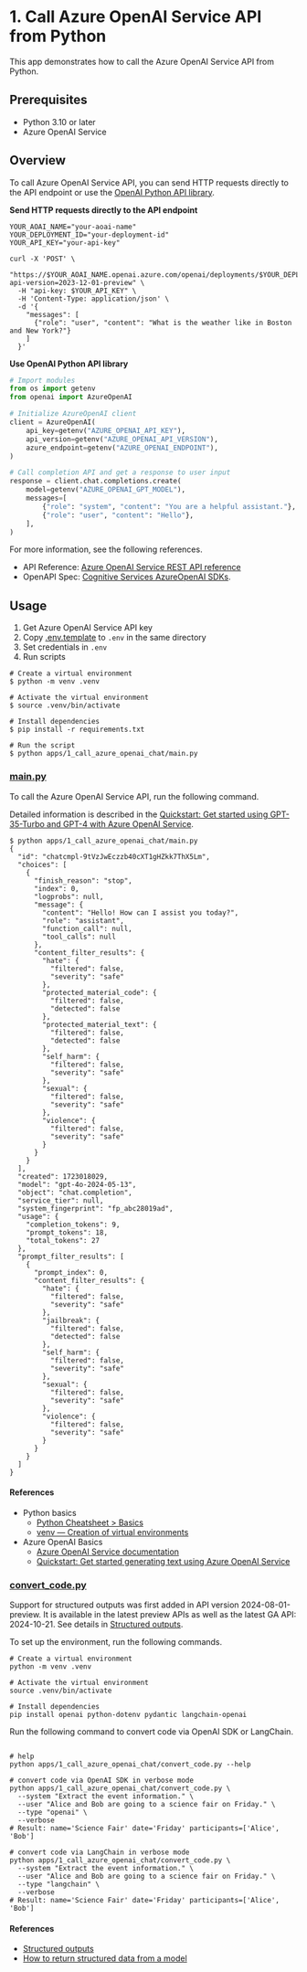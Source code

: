 # 1. Call Azure OpenAI Service API from Python

This app demonstrates how to call the Azure OpenAI Service API from Python.

## Prerequisites

- Python 3.10 or later
- Azure OpenAI Service

## Overview

To call Azure OpenAI Service API, you can send HTTP requests directly to the API endpoint or use the [OpenAI Python API library](https://pypi.org/project/openai/).

**Send HTTP requests directly to the API endpoint**

```shell
YOUR_AOAI_NAME="your-aoai-name"
YOUR_DEPLOYMENT_ID="your-deployment-id"
YOUR_API_KEY="your-api-key"

curl -X 'POST' \
  "https://$YOUR_AOAI_NAME.openai.azure.com/openai/deployments/$YOUR_DEPLOYMENT_ID/chat/completions?api-version=2023-12-01-preview" \
  -H "api-key: $YOUR_API_KEY" \
  -H 'Content-Type: application/json' \
  -d '{
    "messages": [
      {"role": "user", "content": "What is the weather like in Boston and New York?"}
    ]
  }'
```

**Use OpenAI Python API library**

```python
# Import modules
from os import getenv
from openai import AzureOpenAI

# Initialize AzureOpenAI client
client = AzureOpenAI(
    api_key=getenv("AZURE_OPENAI_API_KEY"),
    api_version=getenv("AZURE_OPENAI_API_VERSION"),
    azure_endpoint=getenv("AZURE_OPENAI_ENDPOINT"),
)

# Call completion API and get a response to user input
response = client.chat.completions.create(
    model=getenv("AZURE_OPENAI_GPT_MODEL"),
    messages=[
        {"role": "system", "content": "You are a helpful assistant."},
        {"role": "user", "content": "Hello"},
    ],
)
```

For more information, see the following references.

- API Reference: [Azure OpenAI Service REST API reference](https://learn.microsoft.com/en-us/azure/ai-services/openai/reference)
- OpenAPI Spec: [Cognitive Services AzureOpenAI SDKs](https://github.com/Azure/azure-rest-api-specs/tree/main/specification/cognitiveservices/data-plane/AzureOpenAI/inference).

## Usage

1. Get Azure OpenAI Service API key
1. Copy [.env.template](../../.env.template) to `.env` in the same directory
1. Set credentials in `.env`
1. Run scripts

```shell
# Create a virtual environment
$ python -m venv .venv

# Activate the virtual environment
$ source .venv/bin/activate

# Install dependencies
$ pip install -r requirements.txt

# Run the script
$ python apps/1_call_azure_openai_chat/main.py
```

### [main.py](../../apps/1_call_azure_openai_chat/main.py)

To call the Azure OpenAI Service API, run the following command.

Detailed information is described in the [Quickstart: Get started using GPT-35-Turbo and GPT-4 with Azure OpenAI Service](https://learn.microsoft.com/en-us/azure/ai-services/openai/chatgpt-quickstart?tabs=command-line%2Cpython-new&pivots=programming-language-python).

```shell
$ python apps/1_call_azure_openai_chat/main.py
{
  "id": "chatcmpl-9tVzJwEczzb40cXT1gHZkk7ThX5Lm",
  "choices": [
    {
      "finish_reason": "stop",
      "index": 0,
      "logprobs": null,
      "message": {
        "content": "Hello! How can I assist you today?",
        "role": "assistant",
        "function_call": null,
        "tool_calls": null
      },
      "content_filter_results": {
        "hate": {
          "filtered": false,
          "severity": "safe"
        },
        "protected_material_code": {
          "filtered": false,
          "detected": false
        },
        "protected_material_text": {
          "filtered": false,
          "detected": false
        },
        "self_harm": {
          "filtered": false,
          "severity": "safe"
        },
        "sexual": {
          "filtered": false,
          "severity": "safe"
        },
        "violence": {
          "filtered": false,
          "severity": "safe"
        }
      }
    }
  ],
  "created": 1723018029,
  "model": "gpt-4o-2024-05-13",
  "object": "chat.completion",
  "service_tier": null,
  "system_fingerprint": "fp_abc28019ad",
  "usage": {
    "completion_tokens": 9,
    "prompt_tokens": 18,
    "total_tokens": 27
  },
  "prompt_filter_results": [
    {
      "prompt_index": 0,
      "content_filter_results": {
        "hate": {
          "filtered": false,
          "severity": "safe"
        },
        "jailbreak": {
          "filtered": false,
          "detected": false
        },
        "self_harm": {
          "filtered": false,
          "severity": "safe"
        },
        "sexual": {
          "filtered": false,
          "severity": "safe"
        },
        "violence": {
          "filtered": false,
          "severity": "safe"
        }
      }
    }
  ]
}
```

#### References

- Python basics
  - [Python Cheatsheet > Basics](https://www.pythoncheatsheet.org/cheatsheet/basics)
  - [venv — Creation of virtual environments](https://docs.python.org/3/library/venv.html#creating-virtual-environments)
- Azure OpenAI Basics
  - [Azure OpenAI Service documentation](https://learn.microsoft.com/azure/ai-services/openai/)
  - [Quickstart: Get started generating text using Azure OpenAI Service](https://learn.microsoft.com/en-us/azure/ai-services/openai/quickstart?tabs=command-line%2Cpython-new&pivots=programming-language-python)

### [convert_code.py](../../apps/1_call_azure_openai_chat/convert_code.py)

Support for structured outputs was first added in API version 2024-08-01-preview.
It is available in the latest preview APIs as well as the latest GA API: 2024-10-21.
See details in [Structured outputs](https://learn.microsoft.com/azure/ai-services/openai/how-to/structured-outputs?tabs=python).

To set up the environment, run the following commands.

```shell
# Create a virtual environment
python -m venv .venv

# Activate the virtual environment
source .venv/bin/activate

# Install dependencies
pip install openai python-dotenv pydantic langchain-openai
```

Run the following command to convert code via OpenAI SDK or LangChain.

```shell

# help
python apps/1_call_azure_openai_chat/convert_code.py --help

# convert code via OpenAI SDK in verbose mode
python apps/1_call_azure_openai_chat/convert_code.py \
  --system "Extract the event information." \
  --user "Alice and Bob are going to a science fair on Friday." \
  --type "openai" \
  --verbose
# Result: name='Science Fair' date='Friday' participants=['Alice', 'Bob']

# convert code via LangChain in verbose mode
python apps/1_call_azure_openai_chat/convert_code.py \
  --system "Extract the event information." \
  --user "Alice and Bob are going to a science fair on Friday." \
  --type "langchain" \
  --verbose
# Result: name='Science Fair' date='Friday' participants=['Alice', 'Bob']
```

#### References

- [Structured outputs](https://learn.microsoft.com/azure/ai-services/openai/how-to/structured-outputs?tabs=python)
- [How to return structured data from a model](https://python.langchain.com/docs/how_to/structured_output/)
